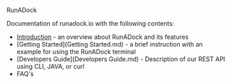 RunADock

Documentation of runadock.io with the following contents:

* [Introduction](Introduction.md) - an overview about RunADock and its features
* [Getting Started](Getting Started.md) - a brief instruction with an example for using the RunADock terminal
* [Developers Guide](Developers Guide.md) - Description of our REST API using CLI, JAVA, or curl
* FAQ's

